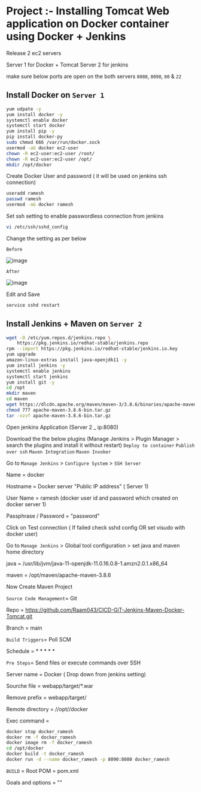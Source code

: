 # Project :-  Installing Tomcat Web application on Docker container using Docker + Jenkins

Release 2 ec2 servers 

Server 1 for Docker + Tomcat
Server 2 for jenkins

make sure below ports are open on the both servers
`8080`, `8090`, `80` & `22`

## Install Docker on `Server 1`
```sh
yum udpate -y
yum install docker -y
systemctl enable docker
systemctl start docker
yum install pip -y
pip install docker-py
sudo chmod 666 /var/run/docker.sock
usermod -aG docker ec2-user
chown -R ec2-user:ec2-user /root/
chown -R ec2-user:ec2-user /opt/
mkdir /opt/docker
```

Create Docker User and password ( it will be used on jenkins ssh connection)
```sh
useradd ramesh
passwd ramesh
usermod -aG docker ramesh
```
Set ssh setting to enable passwordless connection from jenkins
```sh
vi /etc/ssh/sshd_config
```
Change the setting as per below

`Before`

![image](https://user-images.githubusercontent.com/111989928/198711105-0672a166-bf18-4922-a0dd-074bf7f75f8d.png)

`After`

![image](https://user-images.githubusercontent.com/111989928/198711366-3b7384d3-e18c-42c4-b966-149aeaefbcd6.png)

Edit and Save 

```sh
service sshd restart
```


## Install Jenkins + Maven on `Server 2`
```sh
wget -O /etc/yum.repos.d/jenkins.repo \
    https://pkg.jenkins.io/redhat-stable/jenkins.repo
rpm --import https://pkg.jenkins.io/redhat-stable/jenkins.io.key
yum upgrade
amazon-linux-extras install java-openjdk11 -y
yum install jenkins -y
systemctl enable jenkins
systemctl start jenkins
yum install git -y
cd /opt
mkdir maven
cd maven
wget https://dlcdn.apache.org/maven/maven-3/3.8.6/binaries/apache-maven-3.8.6-bin.tar.gz
chmod 777 apache-maven-3.8.6-bin.tar.gz
tar -xzvf apache-maven-3.8.6-bin.tar.gz

```
Open jenkins Application (Server 2 _ ip:8080)

Download the the below plugins (Manage Jenkins > Plugin Manager > search the plugins and install it without restart)
`Deploy to container` 
`Publish over ssh`
`Maven Integration`
`Maven Invoker`


Go to `Manage Jenkins` > `Configure System` > `SSH Server` 

Name = docker

Hostname = Docker server "Public IP address" ( Server 1)

User Name = ramesh    (docker user id and password which created on docker server 1)

Passphrase / Password = "password"

Click on Test connection ( If failed check sshd config OR set visudo with docker user)

Go to `Manage Jenkins` > Global tool configuration > set java and maven home directory

java = /usr/lib/jvm/java-11-openjdk-11.0.16.0.8-1.amzn2.0.1.x86_64

maven = /opt/maven/apache-maven-3.8.6



Now Create Maven Project

`Source Code Management`= Git

Repo = https://github.com/Raam043/CICD-GiT-Jenkins-Maven-Docker-Tomcat.git 

Branch = main


`Build Triggers`= Poll SCM 

Schedule = * * * * *


`Pre Steps`= Send files or execute commands over SSH

Server name = Docker ( Drop down from jenkins setting)

Sourche file = webapp/target/*.war

Remove prefix = webapp/target/

Remote directory = //opt//docker

Exec command = 
```sh
docker stop docker_ramesh
docker rm -f docker_ramesh
docker image rm -f docker_ramesh
cd /opt/docker
docker build -t docker_ramesh
docker run -d --name docker_ramesh -p 8090:8080 docker_ramesh
```

`BUILD` = 
Root POM = pom.xml

Goals and options = ""













